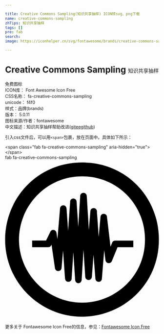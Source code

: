 ```yaml
---

title: Creative Commons Sampling(知识共享抽样) ICON转svg、png下载
name: creative-commons-sampling
zhTips: 知识共享抽样
tags: []
pre: fab
search: 
image: https://iconhelper.cn/svg/fontawesome/brands/creative-commons-sampling.svg

---
```


# Creative Commons Sampling  <small style="font-size: 60%;font-weight: 100">知识共享抽样</small>


<div class="detail-page">
<p>
<span><span class="badge-success badge">免费图标</span> </span>
<br/>
<span>
ICON库：
<span class="badge-secondary badge">Font Awesome Icon Free</span> 
</span>
<br/>
<span>
CSS名称：
<span class="badge-secondary badge">fa-creative-commons-sampling</span> 
</span>
<br/>
<span>
unicode：
<span class="badge-secondary badge">f4f0</span> 
<copy-btn content='f4f0' btn-title=""></copy-btn>
<copy-btn :content='String.fromCodePoint(parseInt("f4f0", 16))' btn-title="复制U"></copy-btn>
</span><br/><span>样式：<span class="badge-light badge">品牌(brands)</span></span>
<br/>
<span>
版本：
<span class="badge-secondary badge">5.0.11</span> 
</span>
<br/>
<span>图标来源/作者：<span class="badge-light badge">fontawesome</span></span> 
<br/>
<span class="zh-detail">中文描述：<span class="badge-primary badge">知识共享抽样</span><span class="help-link"><span>帮助改进</span>(<a href="https://gitee.com/liuwave/icon-helper/edit/master/json/fontawesome/brands/creative-commons-sampling.json" target="_blank" rel="noopener noreferrer">gitee</a><a href="https://github.com/liuwave/icon-helper/edit/master/json/fontawesome/brands/creative-commons-sampling.json" target="_blank" rel="noopener noreferrer">github</a></span>)</span><br/>
</p>
</div>
<div class="alert alert-dark">
  <i class="fab fa-creative-commons-sampling fa-xs"></i>
  <i class="fab fa-creative-commons-sampling fa-sm"></i>
  <i class="fab fa-creative-commons-sampling fa-lg"></i>
  <i class="fab fa-creative-commons-sampling fa-2x"></i>
  <i class="fab fa-creative-commons-sampling fa-3x"></i>
  <i class="fab fa-creative-commons-sampling fa-5x"></i>
  <i class="fab fa-creative-commons-sampling fa-7x"></i>
</div>
<div>
  <p>引入css文件后，可以用<code>&lt;span&gt;</code>包裹，放在页面中。具体如下所示：    
  </p>
  <div class="alert alert-primary" style="font-size: 14px">
    &lt;span class="fab fa-creative-commons-sampling" aria-hidden="true"&gt;&lt;/span&gt;
    <copy-btn content='<span class="fab fa-creative-commons-sampling" aria-hidden="true"></span>'></copy-btn>
  </div>
  <div class="alert alert-secondary">
    <i class="fab fa-creative-commons-sampling"
    style="font-size: 24px"
    aria-hidden="true"></i> fab fa-creative-commons-sampling
    <copy-btn content="fab fa-creative-commons-sampling" btn-title="复制图标名称"></copy-btn>
  </div>
</div>
<div id="svg" class="svg-wrap">
<svg xmlns="http://www.w3.org/2000/svg" viewBox="0 0 496 512"><path d="M247.6 8C389.4 8 496 118.1 496 256c0 147.1-118.5 248-248.4 248C113.6 504 0 394.5 0 256 0 123.1 104.7 8 247.6 8zm.8 44.7C130.2 52.7 44.7 150.6 44.7 256c0 109.8 91.2 202.8 203.7 202.8 103.2 0 202.8-81.1 202.8-202.8.1-113.8-90.2-203.3-202.8-203.3zm3.6 53.2c2.8-.3 11.5 1 11.5 11.5l6.6 107.2 4.9-59.3c0-6 4.7-10.6 10.6-10.6 5.9 0 10.6 4.7 10.6 10.6 0 2.5-.5-5.7 5.7 81.5l5.8-64.2c.3-2.9 2.9-9.3 10.2-9.3 3.8 0 9.9 2.3 10.6 8.9l11.5 96.5 5.3-12.8c1.8-4.4 5.2-6.6 10.2-6.6h58v21.3h-50.9l-18.2 44.3c-3.9 9.9-19.5 9.1-20.8-3.1l-4-31.9-7.5 92.6c-.3 3-3 9.3-10.2 9.3-3 0-9.8-2.1-10.6-9.3 0-1.9.6 5.8-6.2-77.9l-5.3 72.2c-1.1 4.8-4.8 9.3-10.6 9.3-2.9 0-9.8-2-10.6-9.3 0-1.9.5 6.7-5.8-87.7l-5.8 94.8c0 6.3-3.6 12.4-10.6 12.4-5.2 0-10.6-4.1-10.6-12l-5.8-87.7c-5.8 92.5-5.3 84-5.3 85.9-1.1 4.8-4.8 9.3-10.6 9.3-3 0-9.8-2.1-10.6-9.3 0-.7-.4-1.1-.4-2.6l-6.2-88.6L182 348c-.7 6.5-6.7 9.3-10.6 9.3-5.8 0-9.6-4.1-10.6-8.9L149.7 272c-2 4-3.5 8.4-11.1 8.4H87.2v-21.3H132l13.7-27.9c4.4-9.9 18.2-7.2 19.9 2.7l3.1 20.4 8.4-97.9c0-6 4.8-10.6 10.6-10.6.5 0 10.6-.2 10.6 12.4l4.9 69.1 6.6-92.6c0-10.1 9.5-10.6 10.2-10.6.6 0 10.6.7 10.6 10.6l5.3 80.6 6.2-97.9c.1-1.1-.6-10.3 9.9-11.5z"/></svg>
</div>
<detail full-name='fa-creative-commons-sampling'></detail>

<Vssue title="关于“Creative Commons Sampling”的评论" />
    
<div><p>更多关于  Fontawesome Icon Free的信息，参见：<a target="_blank" href="https://iconhelper.cn/fontawesome.html">Fontawesome Icon Free</a>
</p></div>
